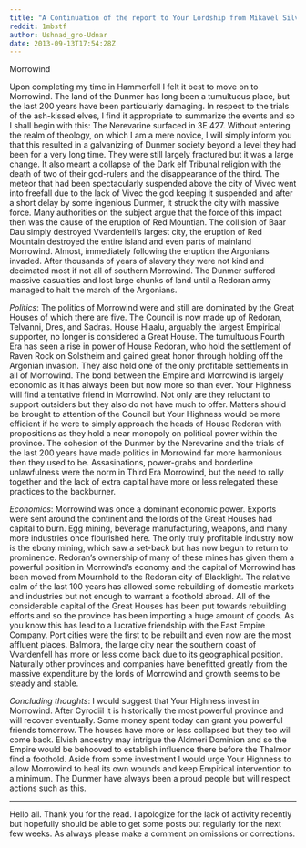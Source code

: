```yaml
---
title: "A Continuation of the report to Your Lordship from Mikavel Silver-Tongue: Morrowind"
reddit: 1mbstf
author: Ushnad_gro-Udnar
date: 2013-09-13T17:54:28Z
---
```


Morrowind

Upon completing my time in Hammerfell I felt it best to move on to Morrowind. The land of the Dunmer has long been a tumultuous place, but the last 200 years have been particularly damaging. In respect to the trials of the ash-kissed elves, I find it appropriate to summarize the events and so I shall begin with this: The Nerevarine surfaced in 3E 427. Without entering the realm of theology, on which I am a mere novice, I will simply inform you that this resulted in a galvanizing of Dunmer society beyond a level they had been for a very long time. They were still largely fractured but it was a large change. It also meant a collapse of the Dark elf Tribunal religion with the death of two of their god-rulers and the disappearance of the third. The meteor that had been spectacularly suspended above the city of Vivec went into freefall due to the lack of Vivec the god keeping it suspended and after a short delay by some ingenious Dunmer, it struck the city with massive force. Many authorities on the subject argue that the force of this impact then was the cause of the eruption of Red Mountian. The collision of Baar Dau simply destroyed Vvardenfell’s largest city, the eruption of Red Mountain destroyed the entire island and even parts of mainland Morrowind. Almost, immediately following the eruption the Argonians invaded. After thousands of years of slavery they were not kind and decimated most if not all of southern Morrowind. The Dunmer suffered massive casualties and lost large chunks of land until a Redoran army managed to halt the march of the Argonians.

*Politics*: The politics of Morrowind were and still are dominated by the Great Houses of which there are five. The Council is now made up of Redoran, Telvanni, Dres, and Sadras. House Hlaalu, arguably the largest Empirical supporter, no longer is considered a Great House. The tumultuous Fourth Era has seen a rise in power of House Redoran, who hold the settlement of Raven Rock on Solstheim and gained great honor through holding off the Argonian invasion. They also hold one of the only profitable settlements in all of Morrowind. The bond between the Empire and Morrowind is largely economic as it has always been but now more so than ever. Your Highness will find a tentative friend in Morrowind. Not only are they reluctant to support outsiders but they also do not have much to offer. Matters should be brought to attention of the Council but Your Highness would be more efficient if he were to simply approach the heads of House Redoran with propositions as they hold a near monopoly on political power within the province. The cohesion of the Dunmer by the Nerevarine and the trials of the last 200 years have made politics in Morrowind far more harmonious then they used to be. Assasinations, power-grabs and borderline unlawfulness were the norm in Third Era Morrowind, but the need to rally together and the lack of extra capital have more or less relegated these practices to the backburner. 

*Economics*: Morrowind was once a dominant economic power. Exports were sent around the continent and the lords of the Great Houses had capital to burn. Egg mining, beverage manufacturing, weapons, and many more industries once flourished here. The only truly profitable industry now is the ebony mining, which saw a set-back but has now begun to return to prominence. Redoran’s ownership of many of these mines has given them a powerful position in Morrowind’s economy and the capital of Morrowind has been moved from Mournhold to the Redoran city of Blacklight. The relative calm of the last 100 years has allowed some rebuilding of domestic markets and industries but not enough to warrant a foothold abroad. All of the considerable capital of the Great Houses has been put towards rebuilding efforts and so the province has been importing a huge amount of goods. As you know this has lead to a lucrative friendship with the East Empire Company. Port cities were the first to be rebuilt and even now are the most affluent places. Balmora, the large city near the southern coast of Vvardenfell has more or less come back due to its geographical position. Naturally other provinces and companies have benefitted greatly from the massive expenditure by the lords of Morrowind and growth seems to be steady and stable. 

*Concluding thoughts*: I would suggest that Your Highness invest in Morrowind. After Cyrodiil it is historically the most powerful province and will recover eventually. Some money spent today can grant you powerful friends tomorrow. The houses have more or less collapsed but they too will come back. Elvish ancestry may intrigue the Aldmeri Dominion and so the Empire would be behooved to establish influence there before the Thalmor find a foothold. Aside from some investment I would urge Your Highness to allow Morrowind to heal its own wounds and keep Empirical intervention to a minimum. The Dunmer have always been a proud people but will respect actions such as this. 

-------

Hello all. Thank you for the read. I apologize for the lack of activity recently but hopefully should be able to get some posts out regularly for the next few weeks. As always please make a comment on omissions or corrections.
